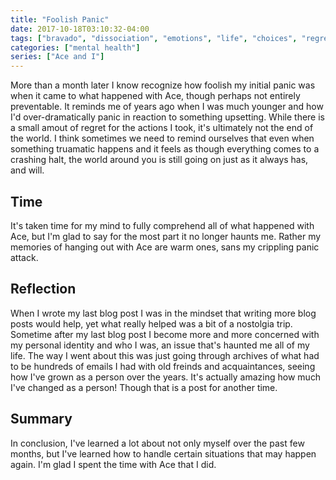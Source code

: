 ```yaml
---
title: "Foolish Panic"
date: 2017-10-18T03:10:32-04:00
tags: ["bravado", "dissociation", "emotions", "life", "choices", "regret", "healing"]
categories: ["mental health"]
series: ["Ace and I"]
---
```


More than a month later I know recognize how foolish my initial panic was when
it came to what happened with Ace, though perhaps not entirely preventable. It reminds me of years ago when I was much younger and how I'd over-dramatically
panic in reaction to something upsetting. While there is a small amout of regret
for the actions I took, it's ultimately not the end of the world. I think
sometimes we need to remind ourselves that even when something truamatic happens
and it feels as though everything comes to a crashing halt, the world around you
is still going on just as it always has, and will.

## Time

It's taken time for my mind to fully comprehend all of what happened with Ace,
but I'm glad to say for the most part it no longer haunts me. Rather my memories
of hanging out with Ace are warm ones, sans my crippling panic attack.

## Reflection

When I wrote my last blog post I was in the mindset that writing more blog posts
would help, yet what really helped was a bit of a nostolgia trip. Sometime after
my last blog post I become more and more concerned with my personal identity and
who I was, an issue that's haunted me all of my life. The way I went about this
was just going through archives of what had to be hundreds of emails I had with
old freinds and acquaintances, seeing how I've grown as a person over the years.
It's actually amazing how much I've changed as a person! Though that is a post
for another time.

## Summary

In conclusion, I've learned a lot about not only myself over the past few
months, but I've learned how to handle certain situations that may happen again.
I'm glad I spent the time with Ace that I did.